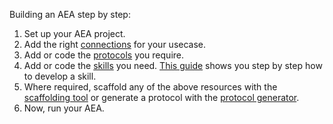 
Building an AEA step by step:
<ol>
<li>Set up your AEA project.</li>
<li>Add the right <a href="../connection/">connections</a> for your usecase.</li>
<li>Add or code the <a href="../protocol/">protocols</a> you require.</li>
<li>Add or code the <a href="../skill/">skills</a> you need. <a href="../skill-guide/">This guide</a> shows you step by step how to develop a skill.</li>
<li>Where required, scaffold any of the above resources with the <a href="../scaffolding/">scaffolding tool</a> or generate a protocol with the <a href="../generator/">protocol generator</a>.</li>
<li>Now, run your AEA.</li> 
</ol>